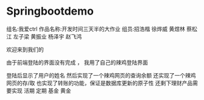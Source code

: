# Springbootdemo
组名:我爱ctrl
作品名称:开发时间三天半的大作业
组员:招浩楷 徐烨威 黄煜林 蔡松江 左子梁 黄振业 杨泽宇 赵飞鸿

欢迎来到我们的


由于前端登陆的界面没有完成 ，
我用了自己的辣鸡登陆界面

登陆后显示了用户的姓名
然后实现了一个辣鸡网页的查询余额
还实现了一个辣鸡网页的存/取
也实现了转账的功能，保证是数据库更新的原子性
还剩下理财产品需要实现
活期
定期
基金
黄金



